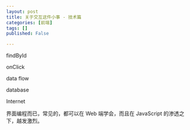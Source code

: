 ```yaml
---
layout: post
title: 关于交互这件小事 - 技术篇
categories: [前端]
tags: []
published: False

---
```


findById

onClick

data flow

database

Internet

界面编程而已，常见的，都可以在 Web 端学会，而且在 JavaScript 的渗透之下，越发激烈。